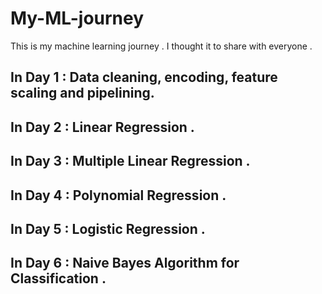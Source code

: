 # My-ML-journey
This is my machine learning journey . I thought it to share with everyone .
## In Day 1 : Data cleaning, encoding, feature scaling and pipelining. ##
## In Day 2 : Linear Regression . ##
## In Day 3 : Multiple Linear Regression . ##
## In Day 4 : Polynomial Regression . ##
## In Day 5 : Logistic Regression . ##
## In Day 6 : Naive Bayes Algorithm for Classification . ##
